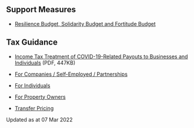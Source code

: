 ## Support Measures

- [Resilience Budget, Solidarity Budget and Fortitude Budget](https://www.iras.gov.sg/news-events/singapore-budget/covid-19-support-measures-and-tax-guidance/support-measures/resilience-budget-solidarity-budget-and-fortitude-budget)

## Tax Guidance

- [Income Tax Treatment of COVID-19-Related Payouts to Businesses and Individuals](https://www.iras.gov.sg/docs/default-source/individual-income-tax/covid-19-tax-guidance-for-individuals/income-tax-treatment-of-covid-19-related-payouts-to-businesses-and-individuals_aug-2022.pdf?sfvrsn=6721428_12) (PDF, 447KB)

- [For Companies / Self-Employed / Partnerships](https://www.iras.gov.sg/news-events/singapore-budget/covid-19-support-measures-and-tax-guidance/tax-guidance/for-companies-self-employed-partnerships)
- [For Individuals](https://www.iras.gov.sg/news-events/singapore-budget/covid-19-support-measures-and-tax-guidance/tax-guidance/for-individuals)
- [For Property Owners](https://www.iras.gov.sg/news-events/singapore-budget/covid-19-support-measures-and-tax-guidance/tax-guidance/for-property-owners)
- [Transfer Pricing](https://www.iras.gov.sg/news-events/singapore-budget/covid-19-support-measures-and-tax-guidance/tax-guidance/transfer-pricing)

Updated as at 07 Mar 2022